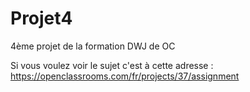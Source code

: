 # Projet4

4ème projet de la formation DWJ de OC

Si vous voulez voir le sujet c'est à cette adresse : https://openclassrooms.com/fr/projects/37/assignment
